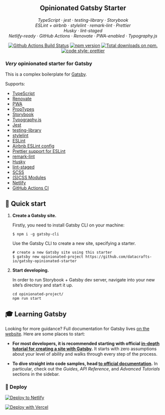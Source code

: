 <h2 align="center">Opinionated Gatsby Starter</h2>

<p align="center">
  <em>
    TypeScript
    · jest
    · testing-library
    · Storybook
  </em>
  <br />
  <em>
    ESLint + airbnb
    · stylelint
    · remark-lint
    · Prettier
  </em>
  <br />
  <em>
    Husky
    · lint-staged
  </em>
  <br />
  <em>
    Netlify-ready
    · GitHub Actions
    · Renovate
    · PWA-enabled
    · Typography.js
  </em>
</p>

<p align="center">
  <a href="https://github.com/datacrafts-io/gatsby-opinionated-starter/actions?query=workflow%3AMain+branch%3Amaster">
    <img alt="Github Actions Build Status" src="https://img.shields.io/github/workflow/status/datacrafts-io/gatsby-opinionated-starter/Main?label=Build&style=flat-square"></a>    
  <a href="https://www.npmjs.com/package/gatsby-opinionated-starter">
    <img alt="npm version" src="https://img.shields.io/npm/v/gatsby-opinionated-starter.svg?style=flat-square"></a>
  
  <a href="https://npmcharts.com/compare/gatsby-opinionated-starter?minimal=true">
    <img src="https://img.shields.io/npm/dt/gatsby-opinionated-starter.svg" alt="Total downloads on npm." />
  </a>
  <a href="https://github.com/prettier/prettier">
    <img alt="code style: prettier" src="https://img.shields.io/badge/code_style-prettier-ff69b4.svg?style=flat-square"></a>
</p>

### _Very_ opinionated starter for Gatsby

This is a complex boilerplate for [Gatsby](https://www.gatsbyjs.org/).

Supports:

- [TypeScript](https://www.typescriptlang.org/)
- [Renovate](https://renovate.whitesourcesoftware.com/)
- [PWA](https://developer.mozilla.org/en-US/docs/Web/Progressive_web_apps)
- [PropTypes](https://github.com/facebook/prop-types)
- [Storybook](https://storybook.js.org/)
- [Typography.js](https://kyleamathews.github.io/typography.js/)
- [Jest](https://jestjs.io/)
- [testing-library](https://testing-library.com/)
- [stylelint](https://stylelint.io/)
- [ESLint](https://eslint.org/)
- [Airbnb ESLint config](https://github.com/airbnb/javascript)
- [Prettier support for ESLint](https://github.com/prettier/eslint-plugin-prettier)
- [remark-lint](https://remark.js.org/)
- [Husky](https://github.com/typicode/husky)
- [lint-staged](https://github.com/okonet/lint-staged)
- [SCSS](https://sass-lang.com/)
- [(S)CSS Modules](https://github.com/css-modules/css-modules)
- [Netlify](https://www.netlify.com/)
- [GitHub Actions CI](https://github.com/features/actions)

## 🚀 Quick start

1.  **Create a Gatsby site.**

    Firstly, you need to install Gatsby CLI on your machine:

    ```shell
    $ npm i -g gatsby-cli
    ```

    Use the Gatsby CLI to create a new site, specifying a starter.

    ```shell
    # create a new Gatsby site using this starter
    $ gatsby new opinionated-project https://github.com/datacrafts-io/gatsby-opinionated-starter
    ```

1.  **Start developing.**

    In order to run Storybook + Gatsby dev server, navigate into your new site’s directory and start it up.

    ```shell
    cd opinionated-project/
    npm run start
    ```

## 🎓 Learning Gatsby

Looking for more guidance? Full documentation for Gatsby lives [on the website](https://www.gatsbyjs.org/). Here are some places to start:

- **For most developers, it is recommended starting with official [in-depth tutorial for creating a site with Gatsby](https://www.gatsbyjs.org/tutorial/).** It starts with zero assumptions about your level of ability and walks through every step of the process.

- **To dive straight into code samples, head [to official documentation](https://www.gatsbyjs.org/docs/).** In particular, check out the _Guides_, _API Reference_, and _Advanced Tutorials_ sections in the sidebar.

### 💫 Deploy

[![Deploy to Netlify](https://www.netlify.com/img/deploy/button.svg)](https://app.netlify.com/start/deploy?repository=https://github.com/datacrafts-io/gatsby-opinionated-starter)

[![Deploy with Vercel](https://vercel.com/button)](https://vercel.com/import/project?template=https://github.com/datacrafts-io/gatsby-opinionated-starter)
